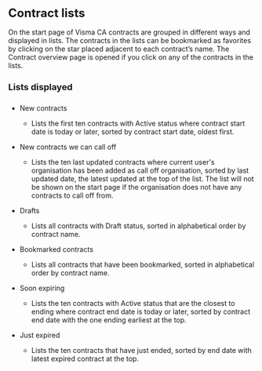 <style> 
h1 { font-size:24px; } 
h2 { font-size:22px; } 
h3 { font-size:20px; } 
h4 { font-size:18px; } 
h5 { font-size:16px; }  
table th { font-size:14px !important; text-align:left !important; }
table td { font-size:14px !important; text-align:left !important; }
</style>

# Contract lists

On the start page of Visma CA contracts are grouped in different ways and displayed in lists. The contracts in the lists can be bookmarked as favorites by clicking on the star placed adjacent to each contract’s name. The Contract overview page is opened if you click on any of the contracts in the lists.

#### Lists displayed <a name="listsdisplayed"></h4>

<ul>
  <li>
    <p spaces-before="0">
      New contracts
    </p>
    <ul>
      <li>
        Lists the first ten contracts with Active status where contract start date is today or later, sorted by contract start date, oldest first.
      </li>
    </ul>
  </li>
  <li>
    <p spaces-before="0">
      New contracts we can call off
    </p>
    <ul>
      <li>
        Lists the ten last updated contracts where current user's organisation has been added as call off organisation, sorted by last updated date, the latest updated at the top of the list. The list will not be shown on the start page if the organisation does not have any contracts to call off from.
      </li>
    </ul>
  </li>
  <li>
    <p spaces-before="0">
      Drafts
    </p>
    <ul>
      <li>
        Lists all contracts with Draft status, sorted in alphabetical order by contract name.
      </li>
    </ul>
  </li>
  <li>
    <p spaces-before="0">
      Bookmarked contracts
    </p>
    <ul>
      <li>
        Lists all contracts that have been bookmarked, sorted in alphabetical order by contract name.
      </li>
    </ul>
  </li>
  <li>
    <p spaces-before="0">
      Soon expiring
    </p>
    <ul>
      <li>
        Lists the ten contracts with Active status that are the closest to ending where contract end date is today or later, sorted by contract end date with the one ending earliest at the top.
      </li>
    </ul>
  </li>
  <li>
    <p spaces-before="0">
      Just expired
    </p>
    <ul>
      <li>
        Lists the ten contracts that have just ended, sorted by end date with latest expired contract at the top.
      </li>
    </ul>
  </li>
</ul>








